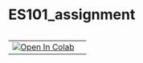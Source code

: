 # ES101_assignment



<table align="left">
  <td>
    <a href="https://colab.research.google.com/github/lopezbec/ES101_assignment/blob/main/ES101_assignment.ipynb" target="_parent"><img src="https://colab.research.google.com/assets/colab-badge.svg" alt="Open In Colab"/></a>
  </td>
   <td>
  </table>

<br><br></br>

